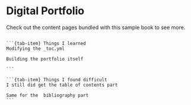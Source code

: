 # Digital Portfolio

Check out the content pages bundled with this sample book to see more.

```{tableofcontents}
```

````{tab-set}
```{tab-item} Things I learned
Modifying the _toc.yml

Building the portfolio itself 

```

```{tab-item} Things I found difficult
I still did get the table of contents part

Same for the  bibliography part
```
````
